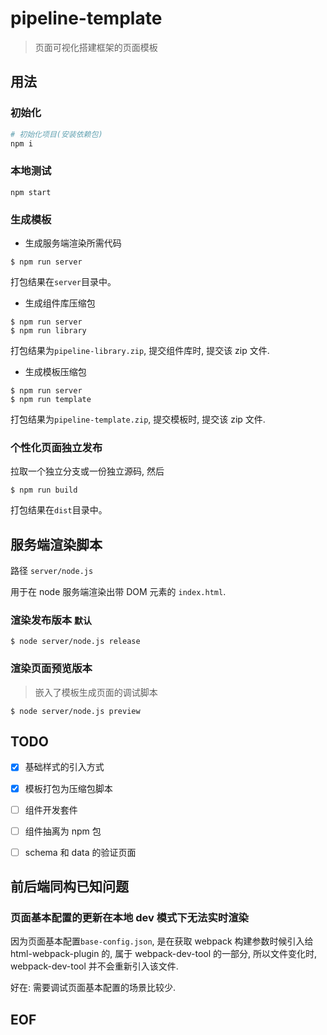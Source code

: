 # pipeline-template

> 页面可视化搭建框架的页面模板

## 用法

### 初始化

```bash
# 初始化项目(安装依赖包)
npm i
```

### 本地测试
```
npm start
```

### 生成模板
* 生成服务端渲染所需代码
```
$ npm run server
```
打包结果在`server`目录中。

* 生成组件库压缩包
```
$ npm run server
$ npm run library
```

打包结果为`pipeline-library.zip`, 提交组件库时, 提交该 zip 文件.

* 生成模板压缩包
```
$ npm run server
$ npm run template
```

打包结果为`pipeline-template.zip`, 提交模板时, 提交该 zip 文件.

### 个性化页面独立发布
拉取一个独立分支或一份独立源码, 然后

```
$ npm run build
```

打包结果在`dist`目录中。

## 服务端渲染脚本
路径 `server/node.js`

用于在 node 服务端渲染出带 DOM 元素的 `index.html`.

### 渲染发布版本 `默认`
```
$ node server/node.js release
```

### 渲染页面预览版本
> 嵌入了模板生成页面的调试脚本
```
$ node server/node.js preview
```

## TODO
* [x] 基础样式的引入方式
* [x] 模板打包为压缩包脚本
* [ ] 组件开发套件
* [ ] 组件抽离为 npm 包
* [ ] schema 和 data 的验证页面


## 前后端同构已知问题

### 页面基本配置的更新在本地 dev 模式下无法实时渲染
因为页面基本配置`base-config.json`, 是在获取 webpack 构建参数时候引入给 html-webpack-plugin 的,
属于 webpack-dev-tool 的一部分, 所以文件变化时, webpack-dev-tool 并不会重新引入该文件.

好在: 需要调试页面基本配置的场景比较少.

## EOF

